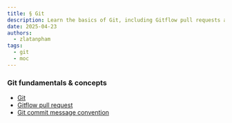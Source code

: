 ```yaml
---
title: § Git
description: Learn the basics of Git, including Gitflow pull requests and commit message conventions, to improve your version control and collaboration skills effectively.
date: 2025-04-23
authors:
  - zlatanpham
tags:
  - git
  - moc
---
```


### Git fundamentals & concepts

- [Git](git.md)
- [Gitflow pull request](gitflow-pull-request.md)
- [Git commit message convention](git-commit-message-convention.md)
